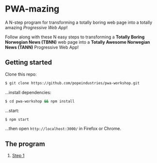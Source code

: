 # PWA-mazing

A N-step program for transforming a totally boring web page into a totally amazing *Progressive Web App*!

Follow along with these N easy steps to transforming a **Totally Boring Norwegian News (TBNN)** web page into a **Totally Awesome Norwegian News (TANN)** Progressive Web App!

## Getting started

Clone this repo:

```bash
$ git clone https://github.com/popeindustries/pwa-workshop.git
```

...install dependencies:

```bash
$ cd pwa-workshop && npm install
```

...start:

```bash
$ npm start
```

...then open `http://localhost:3000/` in Firefox or Chrome.

## The program

1. [Step 1]()